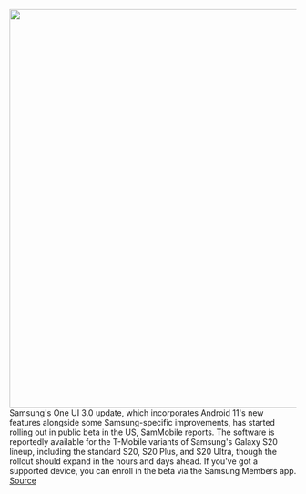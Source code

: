 <img src='https://cdn.vox-cdn.com/thumbor/k0qnDE1znt_cZaPO3BZuduayi6k=/0x0:2040x1360/1200x800/filters:focal(857x517:1183x843)/cdn.vox-cdn.com/uploads/chorus_image/image/67593473/bking_200303_3928_0004.0.jpg' width='700px' /><br/>
Samsung's One UI 3.0 update, which incorporates Android 11's new features alongside some Samsung-specific improvements, has started rolling out in public beta in the US, SamMobile reports. The software is reportedly available for the T-Mobile variants of Samsung's Galaxy S20 lineup, including the standard S20, S20 Plus, and S20 Ultra, though the rollout should expand in the hours and days ahead. If you've got a supported device, you can enroll in the beta via the Samsung Members app.
<a href='https://www.theverge.com/2020/10/7/21505517/samsung-one-ui-3-0-s20-plus-ultra-android-11-update-t-mobile'> Source <a/>